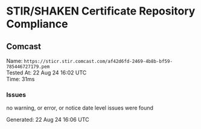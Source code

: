 # STIR/SHAKEN Certificate Repository Compliance

## Comcast

Name: `https://sticr.stir.comcast.com/af42d6fd-2469-4b8b-bf59-785446727179.pem`\
Tested At: 22 Aug 24 16:02 UTC\
Time: 31ms

### Issues

no warning, or error, or notice date level issues were found

Generated: 22 Aug 24 16:06 UTC